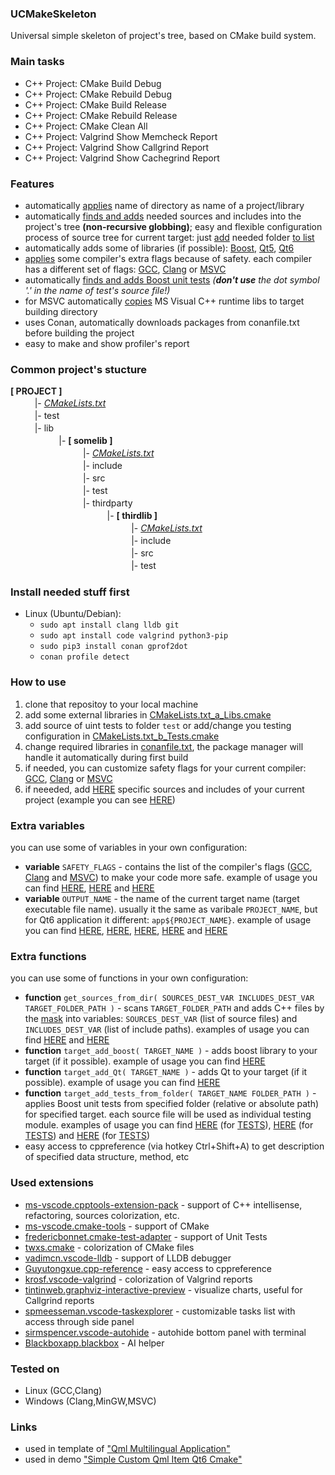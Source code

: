 ### UCMakeSkeleton
Universal simple skeleton of project's tree, based on CMake build system.

### Main tasks
* C++ Project: CMake Build Debug
* C++ Project: CMake Rebuild Debug
* C++ Project: CMake Build Release
* C++ Project: CMake Rebuild Release
* C++ Project: CMake Clean All
* C++ Project: Valgrind Show Memcheck Report
* C++ Project: Valgrind Show Callgrind Report
* C++ Project: Valgrind Show Cachegrind Report

### Features
* automatically [applies](https://github.com/R3D9477/UCMakeSkeleton/blob/main/CMakeLists.txt#L6) name of directory as name of a project/library
* automatically [finds and adds](https://github.com/R3D9477/UCMakeSkeleton/blob/main/CMakeLists.txt#L9) needed sources and includes into the project's tree **(non-recursive globbing)**; easy and flexible configuration process of source tree for current target: just [add](https://github.com/R3D9477/UCMakeSkeleton/blob/main/CMakeLists.txt#L11) needed folder [to list](https://github.com/R3D9477/UCMakeSkeleton/blob/main/CMakeLists.txt#L11)
* automatically adds some of libraries (if possible): [Boost](https://github.com/R3D9477/UCMakeSkeleton/blob/main/CMakeLists.txt#L175), [Qt5](https://github.com/R3D9477/UCMakeSkeleton/blob/main/CMakeLists.txt#L122), [Qt6](https://github.com/R3D9477/UCMakeSkeleton/blob/main/CMakeLists.txt#L122)
* [applies](https://github.com/R3D9477/UCMakeSkeleton/blob/main/CMakeLists.txt#L136) some compiler's extra flags because of safety. each compiler has a different set of flags: [GCC](https://github.com/R3D9477/UCMakeSkeleton/blob/main/CMakeLists.txt_z_SafetyFlags_GNU.cmake#L1), [Clang](https://github.com/R3D9477/UCMakeSkeleton/blob/main/CMakeLists.txt_z_SafetyFlags_CLANG.cmake#L1) or [MSVC](https://github.com/R3D9477/UCMakeSkeleton/blob/main/CMakeLists.txt_z_SafetyFlags_MSVC.cmake#L1)
* automatically [finds and adds Boost unit tests](https://github.com/R3D9477/UCMakeSkeleton/blob/main/CMakeLists.txt#L192) *(**don't use** the dot symbol '.' in the name of test's source file!)*
* for MSVC automatically [copies](https://github.com/R3D9477/UCMakeSkeleton/blob/main/CMakeLists.txt#L152) MS Visual C++ runtime libs to target building directory
* uses Conan, automatically downloads packages from conanfile.txt before building the project
* easy to make and show profiler's report

### Common project's stucture
**[ PROJECT ]**
<br/>ㅤㅤㅤ|- *[CMakeLists.txt](CMakeLists.txt)*
<br/>ㅤㅤㅤ|- test
<br/>ㅤㅤㅤ|- lib
<br/>ㅤㅤㅤㅤㅤㅤ|- **[ somelib ]**
<br/>ㅤㅤㅤㅤㅤㅤㅤㅤㅤ|- *[CMakeLists.txt](lib/somelib/CMakeLists.txt)*
<br/>ㅤㅤㅤㅤㅤㅤㅤㅤㅤ|- include
<br/>ㅤㅤㅤㅤㅤㅤㅤㅤㅤ|- src
<br/>ㅤㅤㅤㅤㅤㅤㅤㅤㅤ|- test
<br/>ㅤㅤㅤㅤㅤㅤㅤㅤㅤ|- thirdparty
<br/>ㅤㅤㅤㅤㅤㅤㅤㅤㅤㅤㅤㅤ|- **[ thirdlib ]**
<br/>ㅤㅤㅤㅤㅤㅤㅤㅤㅤㅤㅤㅤㅤㅤㅤ|- *[CMakeLists.txt](lib/somelib/thirdparty/thirdlib/CMakeLists.txt)*
<br/>ㅤㅤㅤㅤㅤㅤㅤㅤㅤㅤㅤㅤㅤㅤㅤ|- include
<br/>ㅤㅤㅤㅤㅤㅤㅤㅤㅤㅤㅤㅤㅤㅤㅤ|- src
<br/>ㅤㅤㅤㅤㅤㅤㅤㅤㅤㅤㅤㅤㅤㅤㅤ|- test

### Install needed stuff first
* Linux (Ubuntu/Debian):
  * `sudo apt install clang lldb git`
  * `sudo apt install code valgrind python3-pip`
  * `sudo pip3 install conan gprof2dot`
  * `conan profile detect`

### How to use
1. clone that repositoy to your local machine
2. add some external libraries in [CMakeLists.txt_a_Libs.cmake](https://github.com/R3D9477/UCMakeSkeleton/blob/main/CMakeLists.txt_a_Libs.cmake)
3. add source of uint tests to folder `test` or add/change you testing configuration in [CMakeLists.txt_b_Tests.cmake](https://github.com/R3D9477/UCMakeSkeleton/blob/main/CMakeLists.txt_b_Tests.cmake)
4. change required libraries in [conanfile.txt](https://github.com/R3D9477/UCMakeSkeleton/blob/main/conanfile.txt), the package manager will handle it automatically during first build
5. if needed, you can customize safety flags for your current compiler: [GCC](https://github.com/R3D9477/UCMakeSkeleton/blob/main/CMakeLists.txt_z_SafetyFlags_GNU.cmake#L1), [Clang](https://github.com/R3D9477/UCMakeSkeleton/blob/main/CMakeLists.txt_z_SafetyFlags_CLANG.cmake#L1) or [MSVC](https://github.com/R3D9477/UCMakeSkeleton/blob/main/CMakeLists.txt_z_SafetyFlags_MSVC.cmake#L1)
6. if neeeded, add [HERE](https://github.com/R3D9477/UCMakeSkeleton/blob/main/CMakeLists.txt#L11) specific sources and includes of your current project (example you can see [HERE](https://github.com/R3D9477/SimpleCustomQmlItemQt6Cmake/blob/master/CMakeLists.txt#L12))

### Extra variables
you can use some of variables in your own configuration:
* **variable** `SAFETY_FLAGS` - contains the list of the compiler's flags ([GCC](https://github.com/R3D9477/UCMakeSkeleton/blob/main/CMakeLists.txt_z_SafetyFlags_GNU.cmake#L1), [Clang](https://github.com/R3D9477/UCMakeSkeleton/blob/main/CMakeLists.txt_z_SafetyFlags_CLANG.cmake#L1) and [MSVC](https://github.com/R3D9477/UCMakeSkeleton/blob/main/CMakeLists.txt_z_SafetyFlags_MSVC.cmake#L1)) to make your code more safe. example of usage you can find [HERE](https://github.com/R3D9477/UCMakeSkeleton/blob/main/CMakeLists.txt#L147), [HERE](https://github.com/R3D9477/UCMakeSkeleton/blob/main/lib/somelib/CMakeLists.txt#L15) and [HERE](https://github.com/R3D9477/UCMakeSkeleton/blob/main/lib/somelib/thirdparty/thirdlib/CMakeLists.txt#L15)
* **variable** `OUTPUT_NAME` - the name of the current target name (target executable file name). usually it the same as varibale `PROJECT_NAME`, but for Qt6 application it different: `app${PROJECT_NAME}`. example of usage you can find [HERE](https://github.com/R3D9477/UCMakeSkeleton/blob/main/CMakeLists.txt#L128), [HERE](https://github.com/R3D9477/UCMakeSkeleton/blob/main/CMakeLists.txt#L147), [HERE](https://github.com/R3D9477/UCMakeSkeleton/blob/main/CMakeLists.txt#L175), [HERE](https://github.com/R3D9477/UCMakeSkeleton/blob/main/CMakeLists.txt#L182) and [HERE](https://github.com/R3D9477/UCMakeSkeleton/blob/main/CMakeLists.txt#L192)

### Extra functions
you can use some of functions in your own configuration:
* **function** `get_sources_from_dir( SOURCES_DEST_VAR INCLUDES_DEST_VAR TARGET_FOLDER_PATH )` - scans `TARGET_FOLDER_PATH` and adds C++ files by the [mask](https://github.com/R3D9477/UCMakeSkeleton/blob/main/CMakeLists.txt#L17) into variables: `SOURCES_DEST_VAR` (list of source files) and `INCLUDES_DEST_VAR` (list of include paths). examples of usage you can find [HERE](https://github.com/R3D9477/UCMakeSkeleton/blob/main/lib/somelib/CMakeLists.txt#L8) and [HERE](https://github.com/R3D9477/UCMakeSkeleton/blob/main/lib/somelib/thirdparty/thirdlib/CMakeLists.txt#L8)
* **function** `target_add_boost( TARGET_NAME )` - adds boost library to your target (if it possible). example of usage you can find [HERE](https://github.com/R3D9477/UCMakeSkeleton/blob/main/CMakeLists.txt#L175)
* **function** `target_add_Qt( TARGET_NAME )` - adds Qt to your target (if it possible). example of usage you can find [HERE](https://github.com/R3D9477/UCMakeSkeleton/blob/main/CMakeLists.txt#L122)
* **function** `target_add_tests_from_folder( TARGET_NAME FOLDER_PATH )` - applies Boost unit tests from specified folder (relative or absolute path) for specified target. each source file will be used as individual testing module. examples of usage you can find [HERE](https://github.com/R3D9477/UCMakeSkeleton/blob/main/CMakeLists.txt#L192) (for [TESTS](https://github.com/R3D9477/UCMakeSkeleton/tree/main/test)), [HERE](https://github.com/R3D9477/UCMakeSkeleton/blob/main/lib/somelib/CMakeLists.txt#L32) (for [TESTS](https://github.com/R3D9477/UCMakeSkeleton/tree/main/lib/somelib/test)) and [HERE](https://github.com/R3D9477/UCMakeSkeleton/blob/main/lib/somelib/thirdparty/thirdlib/CMakeLists.txt#L29) (for [TESTS](https://github.com/R3D9477/UCMakeSkeleton/tree/main/lib/somelib/thirdparty/thirdlib/test))
* easy access to cppreference (via hotkey Ctrl+Shift+A) to get description of specified data structure, method, etc

### Used extensions
* [ms-vscode.cpptools-extension-pack](https://marketplace.visualstudio.com/items?itemName=ms-vscode.cpptools-extension-pack) - support of C++ intellisense, refactoring, sources colorization, etc.
* [ms-vscode.cmake-tools](https://marketplace.visualstudio.com/items?itemName=ms-vscode.cmake-tools) - support of CMake
* [fredericbonnet.cmake-test-adapter](https://marketplace.visualstudio.com/items?itemName=fredericbonnet.cmake-test-adapter) - support of Unit Tests
* [twxs.cmake](https://marketplace.visualstudio.com/items?itemName=twxs.cmake) - colorization of CMake files
* [vadimcn.vscode-lldb](https://marketplace.visualstudio.com/items?itemName=vadimcn.vscode-lldb) - support of LLDB debugger
* [Guyutongxue.cpp-reference](https://marketplace.visualstudio.com/items?itemName=Guyutongxue.cpp-reference) - easy access to cppreference
* [krosf.vscode-valgrind](https://marketplace.visualstudio.com/items?itemName=krosf.vscode-valgrind) - colorization of Valgrind reports
* [tintinweb.graphviz-interactive-preview](https://marketplace.visualstudio.com/items?itemName=tintinweb.graphviz-interactive-preview) - visualize charts, useful for Callgrind reports
* [spmeesseman.vscode-taskexplorer](https://marketplace.visualstudio.com/items?itemName=spmeesseman.vscode-taskexplorer) - customizable tasks list with access through side panel
* [sirmspencer.vscode-autohide](https://marketplace.visualstudio.com/items?itemName=sirmspencer.vscode-autohide) - autohide bottom panel with terminal
* [Blackboxapp.blackbox](https://marketplace.visualstudio.com/items?itemName=Blackboxapp.blackbox) - AI helper

### Tested on
* Linux (GCC,Clang)
* Windows (Clang,MinGW,MSVC)

### Links
* used in template of ["Qml Multilingual Application"](https://github.com/R3D9477/EmptyQmlMuiApp)
* used in demo ["Simple Custom Qml Item Qt6 Cmake"](https://github.com/R3D9477/SimpleCustomQmlItemQt6Cmake)
